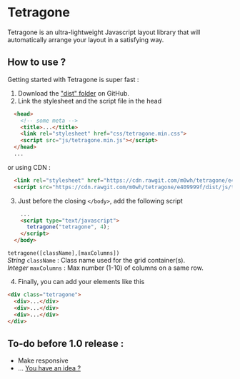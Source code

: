 # Tetragone

Tetragone is an ultra-lightweight Javascript layout library that will automatically arrange your layout in a satisfying way.



## How to use ?

Getting started with Tetragone is super fast :

1. Download the ["dist" folder](https://github.com/m0wh/tetragone/tree/master/dist) on GitHub.
2. Link the stylesheet and the script file in the head
  ```html
    <head>
      <!-- some meta -->
      <title>...</title>
      <link rel="stylesheet" href="css/tetragone.min.css">
      <script src="js/tetragone.min.js"></script>
    </head>
    ...
  ```
  or using CDN :
  ```html
    <link rel="stylesheet" href="https://cdn.rawgit.com/m0wh/tetragone/e409999f/dist/css/tetragone.min.css">
    <script src="https://cdn.rawgit.com/m0wh/tetragone/e409999f/dist/js/tetragone.min.js"></script>
  ```
3. Just before the closing `</body>`, add the following script
  ```html
      ...
      <script type="text/javascript">
        tetragone("tetragone", 4);
      </script>
    </body>
  ```
  `tetragone([className],[maxColumns])`  
  *String* `className` : Class name used for the grid container(s).  
  *Integer* `maxColumns` : Max number (1-10) of columns on a same row.

4. Finally, you can add your elements like this
  ```html
  <div class="tetragone">
    <div>...</div>
    <div>...</div>
    <div>...</div>
  </div>
  ```



## To-do before 1.0 release :

- Make responsive
- ... [You have an idea ?](https://github.com/m0wh/tetragone/issues)
